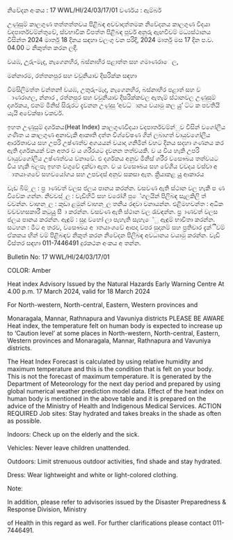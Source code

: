 නිවේදන අංකය : 17 WWL/HI/24/03/17/01 වර්ණය : ඇම්බර්

උණුසුම් කාලගුණ තත්තත්තවය පිළිබඳ අවවාදාත්තමක නිවේදනය කාලගුණ විදයා වදපාර්තවම්න්තුවේ, ස්වභාවික විපත්ත පිළිබඳ පූර්ව අනුරු ඇඟවීවම් මධ්‍යස්ථානය විසින්ත 2024 මාර්තු 18 දිනය සඳහා වලංගු වන පරිදි, 2024 මාර්තු මස 17 දින ප.ව. 04.00 ට නිකුත්ත කරන ලදී.

වයඹ, උුරු-මැද, නැගෙනහිර, බස්නාහිර පළාත්ත සහ ගමාණරාෙල,

මන්නාරම, රත්තනපුර සහ වවුනියාව දිසරික්ක සඳහා

විමසිලිමත්ත වන්තන! වයඹ, උතුරු-මැද, නැගෙනහිර, බස්නාහිර පළාත් සහ ව ාණරාගල, න්නාර , රත්නපුර සහ වවුනියාව දිසරික්කවල ඇතැම් ස්ථානවල උණුසුම් දර්ශකය, එනම් මිනිස් සිරුරට දැවනන උණුසු ‘අවධ්‍ානය වයාමු කල යුු’ ට්ට ක පවතියි යැයි අවේක්ෂා වකවර්.

ඉහත උණුසුම් දර්ශකය(Heat Index) කාලගුණවිදයා වදපාර්තවම්න්ුව විසින් වගෝලීය ගණිත ය කාලගුණ අනාවැකි ආකෘති දත්ත විශ්වේෂණ ගින් ලබාගත් වායුවගෝලීය ආර්රතාවය සහ උපරි උෂ්ණත්ව අගයයන් වයාදා ගනිමින් වහට දිනය සදහා ගණනය කර ඇති දර්ශකයක් වන අතර ව ය ශරීරයට දැවනන තත්වයකි. ව ය විය හැකි උපරි වායුවගෝලීය උෂ්ණත්වය වනාවේ. එ දර්ශකය අනුව මිනිස් ශරීර වසෞඛය තත්වයට විය හැකි බලපෑ ඉහත වගුවේ දක්වා ඇත. ව ය වසෞඛය සහ වේශීය වවදය වස්වා අ ාතයාංශවේ සහවයෝගය සහ උපවදස් අනුව සකසා ඇත. ක්‍රියාකළ යුු ආකාරය

වැඩ බිම් ුල : ප්‍ර ාණවත් වලස ජලය පානය කරන්න. වසවණ ඇති ස්ථාන වල හැකි ප ණ විවේක ගන්න. නිවවස් ුල : වැඩිහිටි සහ වරෝගී පුේගලයින් පිලිබඳ සැලකිලි ත් වවන්න. වාහන ුල : කුඩා ළමුන් වාහන ුල තනිය රඳවා වනායන්න. එළිමහවන්ත : අධික වවවහසකාරී කටුයුු සී ා කරන්න. වසවණ ඇති ස්ථාන වල රැවඳන්න. ප්‍ර ාණවත් වලස ජලය පානය කරන්න. ඇඳුම් : සුදු වහෝ ලා පැහැති සැහැේු ඇඳුම් භාවිතා කරන්න. සටහන : මීට අ තරව, වසෞඛය අ ාතයාංශවේ ආපදා වපර සුදානම් සහ ප්‍රතිචාර දැක්ීවම් ඒකකය ඟින් වම් පිළිබඳව නිකුත් කරන නිවේදන පිලිබඳ අවධානය වයාමු කරන්න. වැඩි විස්තර සඳහා 011-7446491 දුරකථන අංකය අ තන්න.

Bulletin No: 17 WWL/HI/24/03/17/01

COLOR: Amber

Heat index Advisory Issued by the Natural Hazards Early Warning Centre At 4.00 p.m. 17 March 2024, valid for 18 March 2024

For North-western, North-central, Eastern, Western provinces and

Monaragala, Mannar, Rathnapura and Vavuniya districts PLEASE BE AWARE Heat index, the temperature felt on human body is expected to increase up to ‘Caution level’ at some places in North-western, North-central, Eastern, Western provinces and Monaragala, Mannar, Rathnapura and Vavuniya districts.

The Heat Index Forecast is calculated by using relative humidity and maximum temperature and this is the condition that is felt on your body. This is not the forecast of maximum temperature. It is generated by the Department of Meteorology for the next day period and prepared by using global numerical weather prediction model data. Effect of the heat index on human body is mentioned in the above table and it is prepared on the advice of the Ministry of Health and Indigenous Medical Services. ACTION REQUIRED Job sites: Stay hydrated and takes breaks in the shade as often as possible.

Indoors: Check up on the elderly and the sick.

Vehicles: Never leave children unattended.

Outdoors: Limit strenuous outdoor activities, find shade and stay hydrated.

Dress: Wear lightweight and white or light-colored clothing.

Note:

In addition, please refer to advisories issued by the Disaster Preparedness & Response Division, Ministry

of Health in this regard as well. For further clarifications please contact 011-7446491.